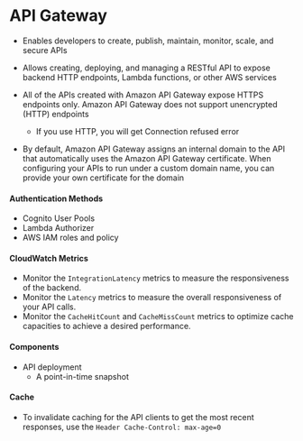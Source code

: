 # API Gateway

- Enables developers to create, publish, maintain, monitor, scale, and secure APIs

- Allows creating, deploying, and managing a RESTful API to expose backend HTTP endpoints, Lambda functions, or other AWS services

- All of the APIs created with Amazon API Gateway expose HTTPS endpoints only. Amazon API Gateway does not support unencrypted (HTTP) endpoints
	- If you use HTTP, you will get Connection refused error

- By default, Amazon API Gateway assigns an internal domain to the API that automatically uses the Amazon API Gateway certificate. When configuring your APIs to run under a custom domain name, you can provide your own certificate for the domain

#### Authentication Methods
- Cognito User Pools
- Lambda Authorizer
- AWS IAM roles and policy

#### CloudWatch Metrics
- Monitor the `IntegrationLatency` metrics to measure the responsiveness of the backend.
- Monitor the `Latency` metrics to measure the overall responsiveness of your API calls.
 - Monitor the `CacheHitCount` and `CacheMissCount` metrics to optimize cache capacities to achieve a desired performance.

#### Components
- API deployment
	- A point-in-time snapshot


#### Cache

- To invalidate caching for the API clients to get the most recent responses, use the `Header Cache-Control: max-age=0`